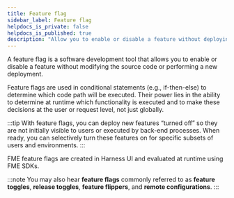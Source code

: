 ```yaml
---
title: Feature flag
sidebar_label: Feature flag
helpdocs_is_private: false
helpdocs_is_published: true
description: "Allow you to enable or disable a feature without deploying source code"
---
```


A feature flag is a software development tool that allows you to enable or disable a feature without modifying the source code or performing a new deployment.

Feature flags are used in conditional statements (e.g., if-then-else) to determine which code path will be executed. Their power lies in the ability to determine at runtime which functionality is executed and to make these decisions at the user or request level, not just globally.

:::tip
With feature flags, you can deploy new features “turned off” so they are not initially visible to users or executed by back-end processes.  When ready, you can selectively turn these features on for specific subsets of users and environments.
:::

FME feature flags are created in Harness UI and evaluated at runtime using FME SDKs.

:::note
You may also hear **feature flags** commonly referred to as **feature toggles**, **release toggles**, **feature flippers**, and **remote configurations**. 
:::